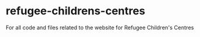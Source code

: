 # refugee-childrens-centres
For all code and files related to the website for Refugee Children's Centres
